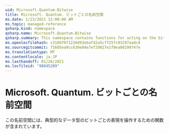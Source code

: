 ```yaml
---
uid: Microsoft.Quantum.Bitwise
title: Microsoft. Quantum. ビットごとの名前空間
ms.date: 1/23/2021 12:00:00 AM
ms.topic: managed-reference
qsharp.kind: namespace
qsharp.name: Microsoft.Quantum.Bitwise
qsharp.summary: This namespace contains functions for acting on the bitwise representation of classical data types.
ms.openlocfilehash: c318976f1226d93ebaf42a5cff25fc93297aadc8
ms.sourcegitcommit: 71605ea9cc630e84e7ef29027e1f0ea06299747e
ms.translationtype: MT
ms.contentlocale: ja-JP
ms.lasthandoff: 01/26/2021
ms.locfileid: "98845289"
---
```

# <a name="microsoftquantumbitwise-namespace"></a>Microsoft. Quantum. ビットごとの名前空間

この名前空間には、典型的なデータ型のビットごとの表現を操作するための関数が含まれています。

